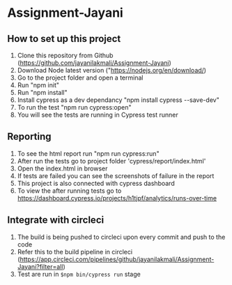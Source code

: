 # Assignment-Jayani

How to set up this project
-----------------------------

1. Clone this repository from Github (https://github.com/jayanilakmali/Assignment-Jayani)
2. Download Node latest version ("https://nodejs.org/en/download/)
3. Go to the project folder and open a terminal
4. Run "npm init"
5. Run "npm install"
6. Install cypress as a dev dependancy "npm install cypress --save-dev"
7. To run the test "npm run cypress:open"
8. You will see the tests are running in Cypress test runner

Reporting
-----------

1. To see the html report run "npm run cypress:run" 
2. After run the tests go to project folder 'cypress/report/index.html' 
2. Open the index.html in browser
3. If tests are failed you can see the screenshots of failure in the report
3. This project is also connected with cypress dashboard 
4. To view the after running tests go to https://dashboard.cypress.io/projects/h1tjpf/analytics/runs-over-time


Integrate with circleci
------------------------

1. The build is being pushed to circleci upon every commit and push to the code
2. Refer this to the build pipeline in circleci (https://app.circleci.com/pipelines/github/jayanilakmali/Assignment-Jayani?filter=all)
3. Test are run in `$npm bin/cypress run` stage

